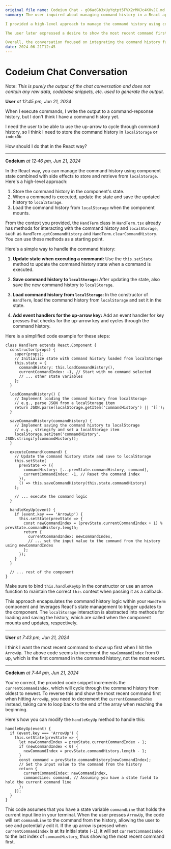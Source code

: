 ```yaml
---
original file name: Codeium Chat - gO6adGb3xUyYqtpt5FVX2rMNJc4KHvJC.md
summary: The user inquired about managing command history in a React application using `localStorage` or `indexDb` for enabling the up-arrow functionality to cycle through the history. The user already had some methods in place and needed guidance on handling the command history within the React component.

I provided a high-level approach to manage the command history using component state, `localStorage`, and event handlers. I suggested updating the state when executing a command, saving the history to `localStorage`, loading the history from `localStorage` on component mount, and adding event handlers for the up-arrow key to cycle through the command history.

The user later expressed a desire to show the most recent command first when cycling through the history with the up-arrow key, instead of showing the oldest command. I offered to update the `handleKeyUp` function to decrement the index and loop back to the end of the array if needed to achieve this behavior.

Overall, the conversation focused on integrating the command history functionality within a React component and enhancing the up-arrow functionality to display the most recent command first from the history.
date: 2024-06-21T12:45
---
```


# Codeium Chat Conversation

Note: _This is purely the output of the chat conversation and does not contain any raw data, codebase snippets, etc. used to generate the output._

**User** _at 12:45 pm, Jun 21, 2024_

When I execute commands, I write the output to a command-repsonse history, but I don't think I have a command history yet. 

I need the user to be able to use the up-arrow to cycle through command history, so I think I need to store the command history in `localStorage` or `indexDb`

How should I do that in the React way?

---

**Codeium** _at 12:46 pm, Jun 21, 2024_

In the React way, you can manage the command history using component state combined with side effects to store and retrieve from `localStorage`. Here's a high-level approach:

1. Store the command history in the component's state.
2. When a command is executed, update the state and save the updated history to `localStorage`.
3. Load the command history from `localStorage` when the component mounts.

From the context you provided, the `HandTerm` class in `HandTerm.tsx` already has methods for interacting with the command history and `localStorage`, such as `HandTerm.getCommandHistory` and `HandTerm.clearCommandHistory`. You can use these methods as a starting point.

Here's a simple way to handle the command history:

1. **Update state when executing a command:**
   Use the `this.setState` method to update the command history state when a command is executed.

2. **Save command history to `localStorage`:**
   After updating the state, also save the new command history to `localStorage`.

3. **Load command history from `localStorage`:**
   In the constructor of `HandTerm`, load the command history from `localStorage` and set it in the state.

4. **Add event handlers for the up-arrow key:**
   Add an event handler for key presses that checks for the up-arrow key and cycles through the command history.

Here is a simplified code example for these steps:

```tsx
class HandTerm extends React.Component {
  constructor(props) {
    super(props);
    // Initialize state with command history loaded from localStorage
    this.state = {
      commandHistory: this.loadCommandHistory(),
      currentCommandIndex: -1, // Start with no command selected
      // ... other state variables
    };
  }

  loadCommandHistory() {
    // Implement loading the command history from localStorage
    // e.g., parse JSON from a localStorage item
    return JSON.parse(localStorage.getItem('commandHistory') || '[]');
  }

  saveCommandHistory(commandHistory) {
    // Implement saving the command history to localStorage
    // e.g., stringify and set a localStorage item
    localStorage.setItem('commandHistory', JSON.stringify(commandHistory));
  }

  executeCommand(command) {
    // Update the command history state and save to localStorage
    this.setState(
      prevState => ({
        commandHistory: [...prevState.commandHistory, command],
        currentCommandIndex: -1, // Reset the command index
      }),
      () => this.saveCommandHistory(this.state.commandHistory)
    );

    // ... execute the command logic
  }

  handleKeyUp(event) {
    if (event.key === 'ArrowUp') {
      this.setState(prevState => {
        const newCommandIndex = (prevState.currentCommandIndex + 1) % prevState.commandHistory.length;
        return {
          currentCommandIndex: newCommandIndex,
          // ... set the input value to the command from the history using newCommandIndex
        };
      });
    }
  }

  // ... rest of the component
}
```

Make sure to bind `this.handleKeyUp` in the constructor or use an arrow function to maintain the correct `this` context when passing it as a callback.

This approach encapsulates the command history logic within your `HandTerm` component and leverages React's state management to trigger updates to the component. The `localStorage` interaction is abstracted into methods for loading and saving the history, which are called when the component mounts and updates, respectively.

---

**User** _at 7:43 pm, Jun 21, 2024_

I think I want the most recent command to show up first when I hit the `ArrowUp`. The above code seems to increment the `newCommandIndex` from 0 up, which is the first command in the command history, not the most recent.

---

**Codeium** _at 7:44 pm, Jun 21, 2024_

You're correct, the provided code snippet increments the `currentCommandIndex`, which will cycle through the command history from oldest to newest. To reverse this and show the most recent command first when hitting `ArrowUp`, you need to decrement the `currentCommandIndex` instead, taking care to loop back to the end of the array when reaching the beginning.

Here's how you can modify the `handleKeyUp` method to handle this:

```tsx
handleKeyUp(event) {
  if (event.key === 'ArrowUp') {
    this.setState(prevState => {
      let newCommandIndex = prevState.currentCommandIndex - 1;
      if (newCommandIndex < 0) {
        newCommandIndex = prevState.commandHistory.length - 1;
      }
      const command = prevState.commandHistory[newCommandIndex];
      // Set the input value to the command from the history
      return {
        currentCommandIndex: newCommandIndex,
        commandLine: command, // Assuming you have a state field to hold the current command line
      };
    });
  }
}
```

This code assumes that you have a state variable `commandLine` that holds the current input line in your terminal. When the user presses `ArrowUp`, the code will set `commandLine` to the command from the history, allowing the user to see and potentially edit it. If the up arrow is pressed when `currentCommandIndex` is at its initial state (`-1`), it will set `currentCommandIndex` to the last index of `commandHistory`, thus showing the most recent command first.